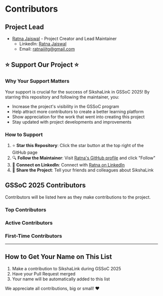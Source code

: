 # Contributors

## Project Lead

- [Ratna Jaiswal](https://github.com/ratna-jaiswal) - Project Creator and Lead Maintainer
  - LinkedIn: [Ratna Jaiswal](https://www.linkedin.com/in/ratna-jaiswal/)
  - Email: ratnaiiitg@gmail.com

## ⭐ Support Our Project ⭐

### Why Your Support Matters

Your support is crucial for the success of SikshaLink in GSSoC 2025! By starring this repository and following the maintainer, you:

- Increase the project's visibility in the GSSoC program
- Help attract more contributors to create a better learning platform
- Show appreciation for the work that went into creating this project
- Stay updated with project developments and improvements

### How to Support

1. ⭐ **Star this Repository**: Click the star button at the top right of the GitHub page
2. 🔍 **Follow the Maintainer**: Visit [Ratna's GitHub profile](https://github.com/ratna-jaiswal) and click "Follow"
3. 🔗 **Connect on LinkedIn**: Connect with [Ratna on LinkedIn](https://www.linkedin.com/in/ratna-jaiswal/)
4. 🚀 **Share the Project**: Tell your friends and colleagues about SikshaLink

## GSSoC 2025 Contributors

Contributors will be listed here as they make contributions to the project.

### Top Contributors

<!-- Will be populated as contributions are made -->

### Active Contributors

<!-- Will be populated as contributions are made -->

### First-Time Contributors

<!-- Will be populated as contributions are made -->

---

## How to Get Your Name on This List

1. Make a contribution to SikshaLink during GSSoC 2025
2. Have your Pull Request merged
3. Your name will be automatically added to this list

We appreciate all contributions, big or small! ❤️
